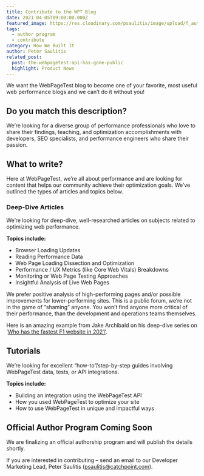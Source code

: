 ```yaml
---
title: Contribute to the WPT Blog
date: 2021-04-05T09:00:00.000Z
featured_image: https://res.cloudinary.com/psaulitis/image/upload/f_auto,q_auto/v1617712915/Author_Program-01_letin1.png
tags:
  - author program
  - contribute
category: How We Built It
author: Peter Saulitis
related_post:
  post: the-webpagetest-api-has-gone-public
  highlight: Product News
---
```

We want the WebPageTest blog to become one of your favorite, most useful web performance blogs and we can’t do it without you!

## **Do you match this description?**

We’re looking for a diverse group of performance professionals who love to share their findings, teaching, and optimization accomplishments with developers, SEO specialists, and performance engineers who share their passion.

## **What to write?**

Here at WebPageTest, we’re all about performance and are looking for content that helps our community achieve their optimization goals. We’ve outlined the types of articles and topics below.

### **Deep-Dive Articles**

We’re looking for deep-dive, well-researched articles on subjects related to optimizing web performance.



**Topics include:** 

* Browser Loading Updates
* Reading Performance Data
* Web Page Loading Dissection and Optimization
* Performance / UX Metrics (like Core Web Vitals) Breakdowns
* Monitoring or Web Page Testing Approaches
* Insightful Analysis of Live Web Pages



We prefer positive analysis of high-performing pages and/or possible improvements for lower-performing sites. This is a public forum, we’re not in the game of “shaming” anyone. You won’t find anyone more critical of their performance, than the development and operations teams themselves.

Here is an amazing example from Jake Archibald on his deep-dive series on ‘[Who has the fastest F1 website in 2021’](https://jakearchibald.com/2021/f1-perf-part-3/).

## **Tutorials**

We’re looking for excellent “how-to”/step-by-step guides involving WebPageTest data, tests, or API integrations.



**Topics include:**

* Building an integration using the WebPageTest API
* How you used WebPageTest to optimize your site
* How to use WebPageTest in unique and impactful ways

## **Official Author Program Coming Soon**

We are finalizing an official authorship program and will publish the details shortly.

If you are interested in contributing – send an email to our Developer Marketing Lead, Peter Saulitis ([psaulitis@catchpoint.com](mailto:psaulitis@catchpoint.com)).